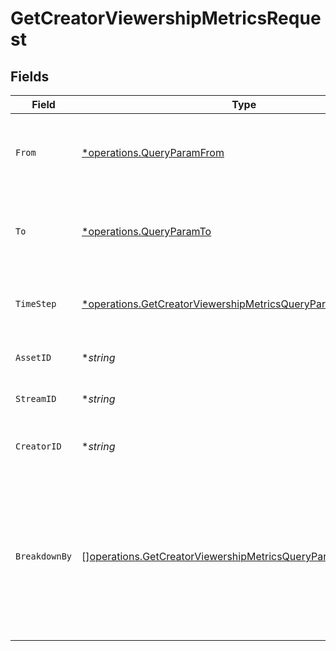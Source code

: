 # GetCreatorViewershipMetricsRequest


## Fields

| Field                                                                                                                                        | Type                                                                                                                                         | Required                                                                                                                                     | Description                                                                                                                                  |
| -------------------------------------------------------------------------------------------------------------------------------------------- | -------------------------------------------------------------------------------------------------------------------------------------------- | -------------------------------------------------------------------------------------------------------------------------------------------- | -------------------------------------------------------------------------------------------------------------------------------------------- |
| `From`                                                                                                                                       | [*operations.QueryParamFrom](../../models/operations/queryparamfrom.md)                                                                      | :heavy_minus_sign:                                                                                                                           | Start timestamp for the query range (inclusive)                                                                                              |
| `To`                                                                                                                                         | [*operations.QueryParamTo](../../models/operations/queryparamto.md)                                                                          | :heavy_minus_sign:                                                                                                                           | End timestamp for the query range (exclusive)                                                                                                |
| `TimeStep`                                                                                                                                   | [*operations.GetCreatorViewershipMetricsQueryParamTimeStep](../../models/operations/getcreatorviewershipmetricsqueryparamtimestep.md)        | :heavy_minus_sign:                                                                                                                           | The time step to aggregate viewership metrics by                                                                                             |
| `AssetID`                                                                                                                                    | **string*                                                                                                                                    | :heavy_minus_sign:                                                                                                                           | The asset ID to filter metrics for                                                                                                           |
| `StreamID`                                                                                                                                   | **string*                                                                                                                                    | :heavy_minus_sign:                                                                                                                           | The stream ID to filter metrics for                                                                                                          |
| `CreatorID`                                                                                                                                  | **string*                                                                                                                                    | :heavy_minus_sign:                                                                                                                           | The creator ID to filter the query results                                                                                                   |
| `BreakdownBy`                                                                                                                                | [][operations.GetCreatorViewershipMetricsQueryParamBreakdownBy](../../models/operations/getcreatorviewershipmetricsqueryparambreakdownby.md) | :heavy_minus_sign:                                                                                                                           | The list of fields to break down the query results. Specify this<br/>query-string multiple times to break down by multiple fields.<br/>      |